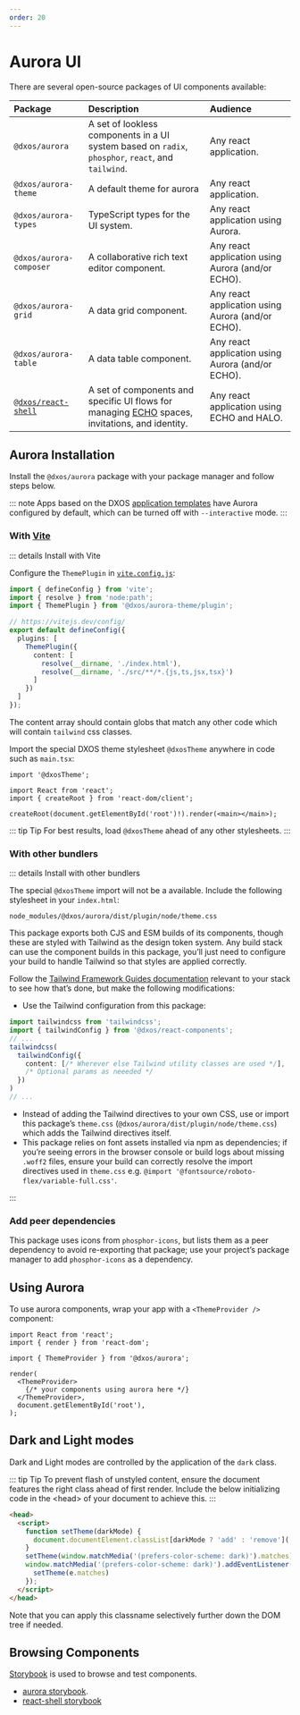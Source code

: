 ```yaml
---
order: 20
---
```


# Aurora UI

There are several open-source packages of UI components available:

| Package                 | Description                                                                                                    | Audience                                          |
| :---------------------- | :------------------------------------------------------------------------------------------------------------- | :------------------------------------------------ |
| `@dxos/aurora`          | A set of lookless components in a UI system based on `radix`, `phosphor`, `react`, and `tailwind`.             | Any react application.                            |
| `@dxos/aurora-theme`    | A default theme for aurora                                                                                     | Any react application.                            |
| `@dxos/aurora-types`    | TypeScript types for the UI system.                                                                            | Any react application using Aurora.               |
| `@dxos/aurora-composer` | A collaborative rich text editor component.                                                                    | Any react application using Aurora (and/or ECHO). |
| `@dxos/aurora-grid`     | A data grid component.                                                                                        | Any react application using Aurora (and/or ECHO). |
| `@dxos/aurora-table`    | A data table component.                                                                              | Any react application using Aurora (and/or ECHO). |
| [`@dxos/react-shell`](./shell)     | A set of components and specific UI flows for managing [ECHO](../platform) spaces, invitations, and identity. | Any react application using ECHO and HALO.        |

## Aurora Installation

Install the `@dxos/aurora` package with your package manager and follow steps below.

::: note
Apps based on the DXOS [application templates](../cli/app-templates) have Aurora configured by default, which can be turned off with `--interactive` mode.
:::

### With [Vite](https://vitejs.dev)

::: details Install with Vite

Configure the `ThemePlugin` in [`vite.config.js`](https://vitejs.dev/config/):

```ts file=./snippets/vite-config.ts#L5-
import { defineConfig } from 'vite';
import { resolve } from 'node:path';
import { ThemePlugin } from '@dxos/aurora-theme/plugin';

// https://vitejs.dev/config/
export default defineConfig({
  plugins: [
    ThemePlugin({
      content: [
        resolve(__dirname, './index.html'),
        resolve(__dirname, './src/**/*.{js,ts,jsx,tsx}')
      ]
    })
  ]
});
```

The content array should contain globs that match any other code which will contain `tailwind` css classes.

Import the special DXOS theme stylesheet `@dxosTheme` anywhere in code such as `main.tsx`:

```tsx{1} file=./snippets/vite-main.tsx#L5-
import '@dxosTheme';

import React from 'react';
import { createRoot } from 'react-dom/client';

createRoot(document.getElementById('root')!).render(<main></main>);
```

::: tip Tip
For best results, load `@dxosTheme` ahead of any other stylesheets.
:::

### With other bundlers

::: details Install with other bundlers

The special `@dxosTheme` import will not be a available. Include the following stylesheet in your `index.html`:

    node_modules/@dxos/aurora/dist/plugin/node/theme.css

This package exports both CJS and ESM builds of its components, though these are styled with Tailwind as the design token system. Any build stack can use the component builds in this package, you’ll just need to configure your build to handle Tailwind so that styles are applied correctly.

Follow the [Tailwind Framework Guides documentation](https://tailwindcss.com/docs/installation/framework-guides) relevant to your stack to see how that’s done, but make the following modifications:

*   Use the Tailwind configuration from this package:

```ts
import tailwindcss from 'tailwindcss';
import { tailwindConfig } from '@dxos/react-components';
// ...
tailwindcss(
  tailwindConfig({
    content: [/* Wherever else Tailwind utility classes are used */],
    /* Optional params as neeeded */
  })
)
// ...
```

*   Instead of adding the Tailwind directives to your own CSS, use or import this package’s `theme.css` (`@dxos/aurora/dist/plugin/node/theme.css`) which adds the Tailwind directives itself.
*   This package relies on font assets installed via npm as dependencies; if you’re seeing errors in the browser console or build logs about missing `.woff2` files, ensure your build can correctly resolve the import directives used in `theme.css` e.g. `@import '@fontsource/roboto-flex/variable-full.css'`.

:::

### Add peer dependencies

This package uses icons from `phosphor-icons`, but lists them as a peer dependency to avoid re-exporting that package; use your project’s package manager to add `phosphor-icons` as a dependency.

## Using Aurora

To use aurora components, wrap your app with a `<ThemeProvider />` component:

```tsx file=./snippets/theme-provider.tsx#L5-
import React from 'react';
import { render } from 'react-dom';

import { ThemeProvider } from '@dxos/aurora';

render(
  <ThemeProvider>
    {/* your components using aurora here */}
  </ThemeProvider>,
  document.getElementById('root'),
);
```

## Dark and Light modes

Dark and Light modes are controlled by the application of the `dark` class.

::: tip Tip
To prevent flash of unstyled content, ensure the document features the right class ahead of first render. Include the below initializing code in the \<head> of your document to achieve this.
:::

```html file=./snippets/dark-mode.html
<head>
  <script>
    function setTheme(darkMode) {
      document.documentElement.classList[darkMode ? 'add' : 'remove']('dark')
    }
    setTheme(window.matchMedia('(prefers-color-scheme: dark)').matches)
    window.matchMedia('(prefers-color-scheme: dark)').addEventListener('change', function (e) {
      setTheme(e.matches)
    });
  </script>
</head>
```

Note that you can apply this classname selectively further down the DOM tree if needed.

## Browsing Components

[Storybook](https://storybook.js.org/) is used to browse and test components.

*   [aurora storybook](https://609d2a9c8202250039083fbb-owiqnnxehq.chromatic.com/).
*   [react-shell storybook](https://64c18b27fca920629f846e5b-qdjdssmfjl.chromatic.com/)
